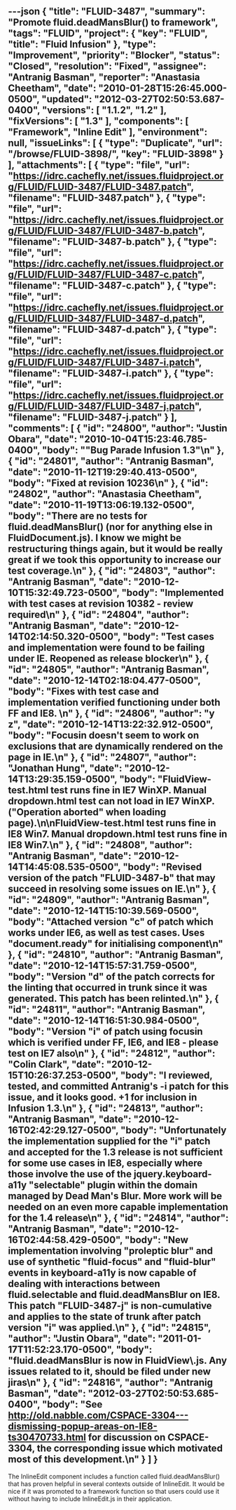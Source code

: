 ---json
{
  "title": "FLUID-3487",
  "summary": "Promote fluid.deadMansBlur() to framework",
  "tags": "FLUID",
  "project": {
    "key": "FLUID",
    "title": "Fluid Infusion"
  },
  "type": "Improvement",
  "priority": "Blocker",
  "status": "Closed",
  "resolution": "Fixed",
  "assignee": "Antranig Basman",
  "reporter": "Anastasia Cheetham",
  "date": "2010-01-28T15:26:45.000-0500",
  "updated": "2012-03-27T02:50:53.687-0400",
  "versions": [
    "1.1.2",
    "1.2"
  ],
  "fixVersions": [
    "1.3"
  ],
  "components": [
    "Framework",
    "Inline Edit"
  ],
  "environment": null,
  "issueLinks": [
    {
      "type": "Duplicate",
      "url": "/browse/FLUID-3898/",
      "key": "FLUID-3898"
    }
  ],
  "attachments": [
    {
      "type": "file",
      "url": "https://idrc.cachefly.net/issues.fluidproject.org/FLUID/FLUID-3487/FLUID-3487.patch",
      "filename": "FLUID-3487.patch"
    },
    {
      "type": "file",
      "url": "https://idrc.cachefly.net/issues.fluidproject.org/FLUID/FLUID-3487/FLUID-3487-b.patch",
      "filename": "FLUID-3487-b.patch"
    },
    {
      "type": "file",
      "url": "https://idrc.cachefly.net/issues.fluidproject.org/FLUID/FLUID-3487/FLUID-3487-c.patch",
      "filename": "FLUID-3487-c.patch"
    },
    {
      "type": "file",
      "url": "https://idrc.cachefly.net/issues.fluidproject.org/FLUID/FLUID-3487/FLUID-3487-d.patch",
      "filename": "FLUID-3487-d.patch"
    },
    {
      "type": "file",
      "url": "https://idrc.cachefly.net/issues.fluidproject.org/FLUID/FLUID-3487/FLUID-3487-i.patch",
      "filename": "FLUID-3487-i.patch"
    },
    {
      "type": "file",
      "url": "https://idrc.cachefly.net/issues.fluidproject.org/FLUID/FLUID-3487/FLUID-3487-j.patch",
      "filename": "FLUID-3487-j.patch"
    }
  ],
  "comments": [
    {
      "id": "24800",
      "author": "Justin Obara",
      "date": "2010-10-04T15:23:46.785-0400",
      "body": "\"Bug Parade Infusion 1.3\"\n"
    },
    {
      "id": "24801",
      "author": "Antranig Basman",
      "date": "2010-11-12T19:29:40.413-0500",
      "body": "Fixed at revision 10236\n"
    },
    {
      "id": "24802",
      "author": "Anastasia Cheetham",
      "date": "2010-11-19T13:06:19.132-0500",
      "body": "There are no tests for fluid.deadMansBlur() (nor for anything else in FluidDocument.js). I know we might be restructuring things again, but it would be really great if we took this opportunity to increase our test coverage.\n"
    },
    {
      "id": "24803",
      "author": "Antranig Basman",
      "date": "2010-12-10T15:32:49.723-0500",
      "body": "Implemented with test cases at revision 10382 - review required\n"
    },
    {
      "id": "24804",
      "author": "Antranig Basman",
      "date": "2010-12-14T02:14:50.320-0500",
      "body": "Test cases and implementation were found to be failing under IE. Reopened as release blocker\n"
    },
    {
      "id": "24805",
      "author": "Antranig Basman",
      "date": "2010-12-14T02:18:04.477-0500",
      "body": "Fixes with test case and implementation verified functioning under both FF and IE8.&#x20;\n"
    },
    {
      "id": "24806",
      "author": "y z",
      "date": "2010-12-14T13:22:32.912-0500",
      "body": "Focusin doesn't seem to work on exclusions that are dynamically rendered on the page in IE.\n"
    },
    {
      "id": "24807",
      "author": "Jonathan Hung",
      "date": "2010-12-14T13:29:35.159-0500",
      "body": "FluidView-test.html test runs fine in IE7 WinXP. Manual dropdown.html test can not load in IE7 WinXP. (\"Operation aborted\" when loading page).\n\nFluidView-test.html test runs fine in IE8 Win7. Manual dropdown.html test runs fine in IE8 Win7.\n"
    },
    {
      "id": "24808",
      "author": "Antranig Basman",
      "date": "2010-12-14T14:45:08.535-0500",
      "body": "Revised version of the patch \"FLUID-3487-b\" that may succeed in resolving some issues on IE.\n"
    },
    {
      "id": "24809",
      "author": "Antranig Basman",
      "date": "2010-12-14T15:10:39.569-0500",
      "body": "Attached version \"c\" of patch which works under IE6, as well as test cases. Uses \"document.ready\" for initialising component\n"
    },
    {
      "id": "24810",
      "author": "Antranig Basman",
      "date": "2010-12-14T15:57:31.759-0500",
      "body": "Version \"d\" of the patch corrects for the linting that occurred in trunk since it was generated. This patch has been relinted.\n"
    },
    {
      "id": "24811",
      "author": "Antranig Basman",
      "date": "2010-12-14T16:51:30.984-0500",
      "body": "Version \"i\" of patch using focusin which is verified under FF, IE6, and IE8 - please test on IE7 also\n"
    },
    {
      "id": "24812",
      "author": "Colin Clark",
      "date": "2010-12-15T10:26:37.253-0500",
      "body": "I reviewed, tested, and committed Antranig's -i patch for this issue, and it looks good. +1 for inclusion in Infusion 1.3.\n"
    },
    {
      "id": "24813",
      "author": "Antranig Basman",
      "date": "2010-12-16T02:42:29.127-0500",
      "body": "Unfortunately the implementation supplied for the \"i\" patch and accepted for the 1.3 release is not sufficient for some use cases in IE8, especially where those involve the use of the jquery.keyboard-a11y \"selectable\" plugin within the domain managed by Dead Man's Blur. More work will be needed on an even more capable implementation for the 1.4 release\n"
    },
    {
      "id": "24814",
      "author": "Antranig Basman",
      "date": "2010-12-16T02:44:58.429-0500",
      "body": "New implementation involving \"proleptic blur\" and use of synthetic \"fluid-focus\" and \"fluid-blur\" events in keyboard-a11y is now capable of dealing with interactions between fluid.selectable and fluid.deadMansBlur on IE8. This patch \"FLUID-3487-j\" is non-cumulative and applies to the state of trunk after patch version \"i\" was applied.\n"
    },
    {
      "id": "24815",
      "author": "Justin Obara",
      "date": "2011-01-17T11:52:23.170-0500",
      "body": "fluid.deadMansBlur is now in FluidView\\.js. Any issues related to it, should be filed under new jiras\n"
    },
    {
      "id": "24816",
      "author": "Antranig Basman",
      "date": "2012-03-27T02:50:53.685-0400",
      "body": "See <http://old.nabble.com/CSPACE-3304---dismissing-popup-areas-on-IE8-ts30470733.html> for discussion on CSPACE-3304, the corresponding issue which motivated most of this development.\n"
    }
  ]
}
---
The InlineEdit component includes a function called fluid.deadMansBlur() that has proven helpful in several contexts outside of InlineEdit. It would be nice if it was promoted to a framework function so that users could use it without having to include InlineEdit.js in their application.

        
